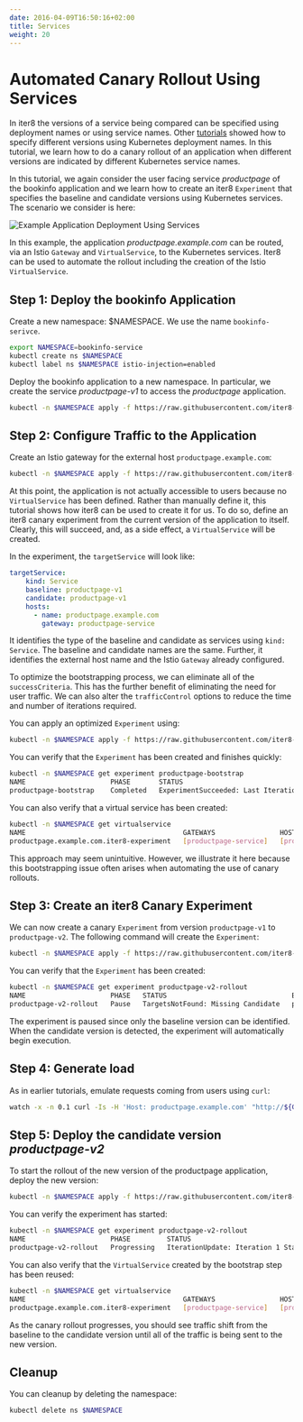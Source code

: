 ```yaml
---
date: 2016-04-09T16:50:16+02:00
title: Services
weight: 20
---
```


# Automated Canary Rollout Using Services

In iter8 the versions of a service being compared can be specified using deployment names or using service names. Other [tutorials](iter8_bookinfo_istio.md) showed how to specify different versions using Kubernetes deployment names. In this tutorial, we learn how to do a canary rollout of an application when different versions are indicated by different Kubernetes service names.

In this tutorial, we again consider the user facing service _productpage_ of the bookinfo application and we learn how to create an iter8 `Experiment` that specifies the baseline and candidate versions using Kubernetes services. The scenario we consider is here:

![Example Application Deployment Using Services](../img/service_deployment.png)

In this example, the application _productpage.example.com_ can be routed, via an Istio `Gateway` and `VirtualService`, to the Kubernetes services. Iter8 can be used to automate the rollout including the creation of the Istio `VirtualService`.

## Step 1: Deploy the bookinfo Application

Create a new namespace: $NAMESPACE. We use the name `bookinfo-serivce`.

```bash
export NAMESPACE=bookinfo-service
kubectl create ns $NAMESPACE
kubectl label ns $NAMESPACE istio-injection=enabled
```

Deploy the bookinfo application to a new namespace. In particular, we create the service _productpage-v1_ to access the _productpage_ application.

```bash
kubectl -n $NAMESPACE apply -f https://raw.githubusercontent.com/iter8-tools/iter8-controller/v0.2.1/doc/tutorials/istio/bookinfo/bookinfo-tutorial.yaml -f https://raw.githubusercontent.com/iter8-tools/iter8-controller/v0.2.1/doc/tutorials/istio/bookinfo/service/productpage-v1.yaml
```

## Step 2: Configure Traffic to the Application

Create an Istio gateway for the external host `productpage.example.com`:

```bash
kubectl -n $NAMESPACE apply -f https://raw.githubusercontent.com/iter8-tools/iter8-controller/v0.2.1/doc/tutorials/istio/bookinfo/service/bookinfo-gateway.yaml
```

At this point, the application is not actually accessible to users because no `VirtualService` has been defined. Rather than manually define it, this tutorial shows how iter8 can be used to create it for us. To do so, define an iter8 canary experiment from the current version of the application to itself. Clearly, this will succeed, and, as a side effect, a `VirtualService` will be created.

In the experiment, the `targetService` will look like:

```yaml
targetService:
    kind: Service
    baseline: productpage-v1
    candidate: productpage-v1
    hosts:
      - name: productpage.example.com
        gateway: productpage-service
```

It identifies the type of the baseline and candidate as services using `kind: Service`. The baseline and candidate names are the same. Further, it identifies the external host name and the Istio `Gateway` already configured.

To optimize the bootstrapping process, we can eliminate all of the `successCriteria`. This has the further benefit of eliminating the need for user traffic. We can also alter the  `trafficControl` options to reduce the time and number of iterations required.

You can apply an optimized `Experiment` using:

```bash
kubectl -n $NAMESPACE apply -f https://raw.githubusercontent.com/iter8-tools/iter8-controller/v0.2.1/doc/tutorials/istio/bookinfo/service/bootstrap-productpage.yaml
```

You can verify that the `Experiment` has been created and finishes quickly:

```bash
kubectl -n $NAMESPACE get experiment productpage-bootstrap
NAME                     PHASE       STATUS                                              BASELINE         PERCENTAGE   CANDIDATE        PERCENTAGE
productpage-bootstrap    Completed   ExperimentSucceeded: Last Iteration Was Completed   productpage-v1   0          productpage-v1   100
```

You can also verify that a virtual service has been created:

```bash
kubectl -n $NAMESPACE get virtualservice
NAME                                       GATEWAYS                HOSTS                       AGE
productpage.example.com.iter8-experiment   [productpage-service]   [productpage.example.com]   20m
```

This approach may seem unintuitive. However, we illustrate it here because this bootstrapping issue often arises when automating the use of canary rollouts.

## Step 3: Create an iter8 Canary Experiment

We can now create a canary `Experiment` from version `productpage-v1` to `productpage-v2`. The following command will create the `Experiment`:

```bash
kubectl -n $NAMESPACE apply -f https://raw.githubusercontent.com/iter8-tools/iter8-controller/v0.2.1/doc/tutorials/istio/bookinfo/service/canary_productpage-v1_to_productpage-v2.yaml
```

You can verify that the `Experiment` has been created:

```bash
kubectl -n $NAMESPACE get experiment productpage-v2-rollout
NAME                     PHASE   STATUS                               BASELINE         PERCENTAGE   CANDIDATE        PERCENTAGE
productpage-v2-rollout   Pause   TargetsNotFound: Missing Candidate   productpage-v1   100   productpage-v2   0
```

The experiment is paused since only the baseline version can be identified. When the candidate version is detected, the experiment will automatically begin execution.

## Step 4: Generate load

As in earlier tutorials, emulate requests coming from users using `curl`:

```bash
watch -x -n 0.1 curl -Is -H 'Host: productpage.example.com' "http://${GATEWAY_URL}/productpage"
```

## Step 5: Deploy the candidate version _productpage-v2_

To start the rollout of the new version of the productpage application, deploy the new version:

```bash
kubectl -n $NAMESPACE apply -f https://raw.githubusercontent.com/iter8-tools/iter8-controller/v0.2.1/doc/tutorials/istio/bookinfo/productpage-v2.yaml -f https://raw.githubusercontent.com/iter8-tools/iter8-controller/v0.2.1/doc/tutorials/istio/bookinfo/service/productpage-v2.yaml
```

You can verify the experiment has started:

```bash
kubectl -n $NAMESPACE get experiment productpage-v2-rollout
NAME                     PHASE         STATUS                                 BASELINE         PERCENTAGE   CANDIDATE        PERCENTAGE
productpage-v2-rollout   Progressing   IterationUpdate: Iteration 1 Started   productpage-v1   80           productpage-v2   20
```

You can also verify that the  `VirtualService` created by the bootstrap step has been reused:

```bash
kubectl -n $NAMESPACE get virtualservice
NAME                                       GATEWAYS                HOSTS                       AGE
productpage.example.com.iter8-experiment   [productpage-service]   [productpage.example.com]   20m
```

As the canary rollout progresses, you should see traffic shift from the baseline to the candidate version until all of the traffic is being sent to the new version.

## Cleanup

You can cleanup by deleting the namespace:

```bash
kubectl delete ns $NAMESPACE
```
